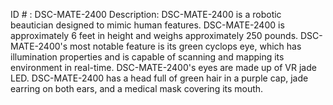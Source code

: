 ID # : DSC-MATE-2400
Description: DSC-MATE-2400 is a robotic beautician designed to mimic human features. DSC-MATE-2400 is approximately 6 feet in height and weighs approximately 250 pounds. DSC-MATE-2400's most notable feature is its green cyclops eye, which has illumination properties and is capable of scanning and mapping its environment in real-time. DSC-MATE-2400's eyes are made up of VR jade LED. DSC-MATE-2400 has a head full of green hair in a purple cap, jade earring on both ears, and a medical mask covering its mouth.